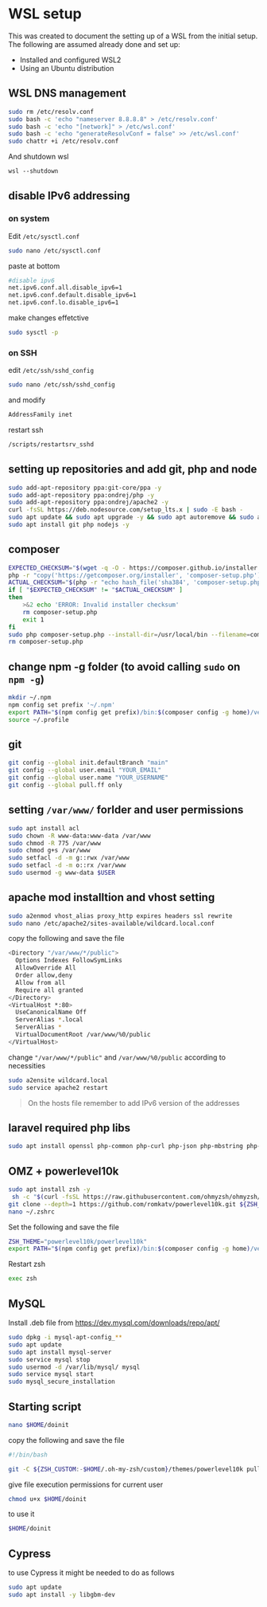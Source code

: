 # WSL setup

This was created to document the setting up of a WSL from the initial setup.
The following are assumed already done and set up:

- Installed and configured WSL2
- Using an Ubuntu distribution

## WSL DNS management

```sh
sudo rm /etc/resolv.conf
sudo bash -c 'echo "nameserver 8.8.8.8" > /etc/resolv.conf'
sudo bash -c 'echo "[network]" > /etc/wsl.conf'
sudo bash -c 'echo "generateResolvConf = false" >> /etc/wsl.conf'
sudo chattr +i /etc/resolv.conf
```

And shutdown wsl

```ps
wsl --shutdown
```

## disable IPv6 addressing

### on system

Edit `/etc/sysctl.conf`
```sh
sudo nano /etc/sysctl.conf
```

paste at bottom

```sh
#disable ipv6
net.ipv6.conf.all.disable_ipv6=1
net.ipv6.conf.default.disable_ipv6=1
net.ipv6.conf.lo.disable_ipv6=1
```
make changes effetctive

```sh
sudo sysctl -p
```

### on SSH

edit `/etc/ssh/sshd_config`

```sh
sudo nano /etc/ssh/sshd_config
```

and modify

```sh
AddressFamily inet
```

restart ssh
```sh
/scripts/restartsrv_sshd
```

## setting up repositories and add git, php and node

```sh
sudo add-apt-repository ppa:git-core/ppa -y
sudo add-apt-repository ppa:ondrej/php -y
sudo add-apt-repository ppa:ondrej/apache2 -y
curl -fsSL https://deb.nodesource.com/setup_lts.x | sudo -E bash -
sudo apt update && sudo apt upgrade -y && sudo apt autoremove && sudo apt autoclean
sudo apt install git php nodejs -y
```

## composer

```sh
EXPECTED_CHECKSUM="$(wget -q -O - https://composer.github.io/installer.sig)"
php -r "copy('https://getcomposer.org/installer', 'composer-setup.php');"
ACTUAL_CHECKSUM="$(php -r "echo hash_file('sha384', 'composer-setup.php');")"
if [ "$EXPECTED_CHECKSUM" != "$ACTUAL_CHECKSUM" ]
then
    >&2 echo 'ERROR: Invalid installer checksum'
    rm composer-setup.php
    exit 1
fi
sudo php composer-setup.php --install-dir=/usr/local/bin --filename=composer
rm composer-setup.php
```

## change npm -g folder (to avoid calling `sudo` on `npm -g`)

```sh
mkdir ~/.npm
npm config set prefix '~/.npm'
export PATH="$(npm config get prefix)/bin:$(composer config -g home)/vendor/bin:$PATH"
source ~/.profile
```

## git

```sh
git config --global init.defaultBranch "main"
git config --global user.email "YOUR_EMAIL"
git config --global user.name "YOUR_USERNAME"
git config --global pull.ff only
```

## setting `/var/www/` forlder and user permissions

```sh
sudo apt install acl
sudo chown -R www-data:www-data /var/www
sudo chmod -R 775 /var/www
sudo chmod g+s /var/www
sudo setfacl -d -m g::rwx /var/www
sudo setfacl -d -m o::rx /var/www
sudo usermod -g www-data $USER
```

## apache mod installtion and vhost setting

```sh
sudo a2enmod vhost_alias proxy_http expires headers ssl rewrite
sudo nano /etc/apache2/sites-available/wildcard.local.conf
```

copy the following and save the file

```sh
<Directory "/var/www/*/public">
  Options Indexes FollowSymLinks
  AllowOverride All
  Order allow,deny
  Allow from all
  Require all granted
</Directory>
<VirtualHost *:80>
  UseCanonicalName Off
  ServerAlias *.local
  ServerAlias *
  VirtualDocumentRoot /var/www/%0/public
</VirtualHost>
```

change `"/var/www/*/public"` and `/var/www/%0/public` according to necessities

```sh
sudo a2ensite wildcard.local
sudo service apache2 restart
```

> On the hosts file remember to add IPv6 version of the addresses

## laravel required php libs

```sh
sudo apt install openssl php-common php-curl php-json php-mbstring php-mysql php-xml php-zip
```

## OMZ + powerlevel10k

```sh
sudo apt install zsh -y
 sh -c "$(curl -fsSL https://raw.githubusercontent.com/ohmyzsh/ohmyzsh/master/tools/install.sh)" "" --unattended
git clone --depth=1 https://github.com/romkatv/powerlevel10k.git ${ZSH_CUSTOM:-$HOME/.oh-my-zsh/custom}/themes/powerlevel10k
nano ~/.zshrc
```

Set the following and save the file

```sh
ZSH_THEME="powerlevel10k/powerlevel10k"
export PATH="$(npm config get prefix)/bin:$(composer config -g home)/vendor/bin:$PATH"
```

Restart zsh

```sh
exec zsh
```

## MySQL

Install .deb file from https://dev.mysql.com/downloads/repo/apt/

```sh
sudo dpkg -i mysql-apt-config_**
sudo apt update
sudo apt install mysql-server
sudo service mysql stop
sudo usermod -d /var/lib/mysql/ mysql
sudo service mysql start
sudo mysql_secure_installation
```

## Starting script

```sh
nano $HOME/doinit
```

copy the following and save the file

```sh
#!/bin/bash

git -C ${ZSH_CUSTOM:-$HOME/.oh-my-zsh/custom}/themes/powerlevel10k pull && sudo apt update && sudo apt upgrade -y --allow-downgrades && sudo apt autoremove && sudo apt autoclean&& sudo composer selfupdate && composer global update && sudo service apache2 restart && sudo service php8.0-fpm start  && sudo service php8.0-fpm restart && sudo service mysql restart && npm -g update
```

give file execution permissions for current user

```sh
chmod u+x $HOME/doinit
```

to use it

```sh
$HOME/doinit
```

## Cypress
to use Cypress it might be needed to do as follows
```sh
sudo apt update
sudo apt install -y libgbm-dev
```
